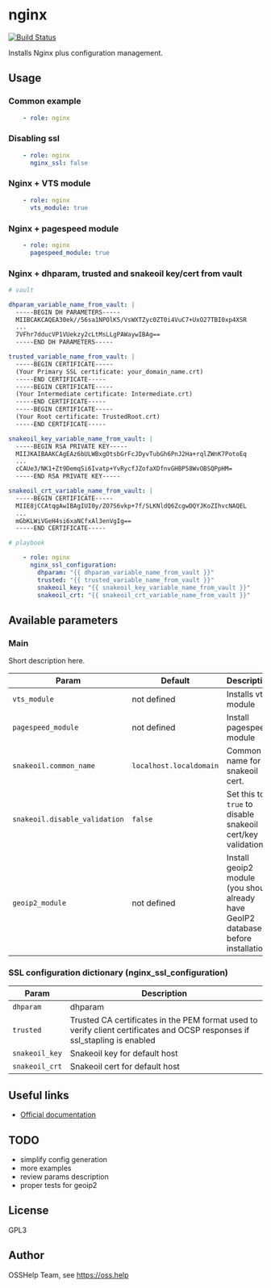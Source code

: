 # nginx

[![Build Status](https://drone.osshelp.ru/api/badges/ansible/nginx/status.svg)](https://drone.osshelp.ru/ansible/nginx)

Installs Nginx plus configuration management.

## Usage

### Common example

```yaml
    - role: nginx
```

### Disabling ssl

```yaml
    - role: nginx
      nginx_ssl: false
```

### Nginx + VTS module

```yaml
    - role: nginx
      vts_module: true
```

### Nginx + pagespeed module

```yaml
    - role: nginx
      pagespeed_module: true
```

### Nginx + dhparam, trusted and snakeoil key/cert from vault

```yaml
# vault

dhparam_variable_name_from_vault: |
  -----BEGIN DH PARAMETERS-----
  MIIBCAKCAQEA30ek//56sa1NPOlK5/VsWXTZyc0ZT0i4VuC7+UxO27TBI0xp4XSR
  ...
  7VFhr7dducVP1VUekzy2cLtMsLLgPAWaywIBAg==
  -----END DH PARAMETERS-----

trusted_variable_name_from_vault: |
  -----BEGIN CERTIFICATE-----
  (Your Primary SSL certificate: your_domain_name.crt)
  -----END CERTIFICATE-----
  -----BEGIN CERTIFICATE-----
  (Your Intermediate certificate: Intermediate.crt)
  -----END CERTIFICATE-----
  -----BEGIN CERTIFICATE-----
  (Your Root certificate: TrustedRoot.crt)
  -----END CERTIFICATE-----

snakeoil_key_variable_name_from_vault: |
  -----BEGIN RSA PRIVATE KEY-----
  MIIJKAIBAAKCAgEAz6bULWBxgOtsbGrFcJDyvTubGh6PnJ2Ha+rqlZWnK7PotoEq
  ...
  cCAUe3/NK1+Zt9DemqSi6Ivatp+YvRycfJZofaXDfnvGHBP58WvOBSQPpHM=
  -----END RSA PRIVATE KEY-----

snakeoil_crt_variable_name_from_vault: |
  -----BEGIN CERTIFICATE-----
  MIIE8jCCAtqgAwIBAgIUI0y/ZO7S6vkp+7f/SLKNldQ6ZcgwDQYJKoZIhvcNAQEL
  ...
  mGbKLWiVGeH4si6xaNCfxAl3enVgIg==
  -----END CERTIFICATE-----

# playbook

    - role: nginx
      nginx_ssl_configuration:
        dhparam: "{{ dhparam_variable_name_from_vault }}"
        trusted: "{{ trusted_variable_name_from_vault }}"
        snakeoil_key: "{{ snakeoil_key_variable_name_from_vault }}"
        snakeoil_crt: "{{ snakeoil_crt_variable_name_from_vault }}"
```

## Available parameters

### Main

Short description here.

| Param | Default | Description |
| -------- | -------- | -------- |
| `vts_module` | not defined | Installs vts module |
| `pagespeed_module` | not defined | Install pagespeed module |
| `snakeoil.common_name` | `localhost.localdomain` | Common name for snakeoil cert. |
| `snakeoil.disable_validation` | `false` | Set this to `true` to disable snakeoil cert/key validation. |
| `geoip2_module` | not defined | Install geoip2 module (you should already have GeoIP2 databases before installation) |

### SSL configuration dictionary (nginx_ssl_configuration)

| Param | Description |
| -------- | -------- |
| `dhparam` | dhparam |
| `trusted` | Trusted CA certificates in the PEM format used to verify client certificates and OCSP responses if ssl_stapling is enabled |
| `snakeoil_key` | Snakeoil key for default host |
| `snakeoil_crt` | Snakeoil cert for default host |

## Useful links

- [Official documentation](https://nginx.org/en/docs/)

## TODO

- simplify config generation
- more examples
- review params description
- proper tests for geoip2

## License

GPL3

## Author

OSSHelp Team, see <https://oss.help>
